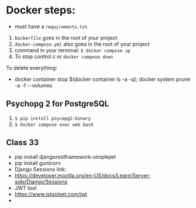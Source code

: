 # Docker steps:

- must have a `requirements.txt`

1. `Dockerfile` goes in the root of your project
2. `docker-compose.yml` also goes in the root of your project
3. command in your terminal: `$ docker compose up`
4. To stop control c or `docker compose down`

To delete everything:
- docker container stop $(docker container ls -a -q); docker system prune -a -f --volumes

##  Psychopg 2 for PostgreSQL
1. `$ pip install psycopg2-binary`
2. `$ docker compose exec web bash`

## Class 33
- pip install djangorestframework-simplejwt
- pip install gunicorn
- Django Sessions link:
- https://developer.mozilla.org/en-US/docs/Learn/Server-side/Django/Sessions
- JWT tool
- https://www.jstoolset.com/jwt
-
